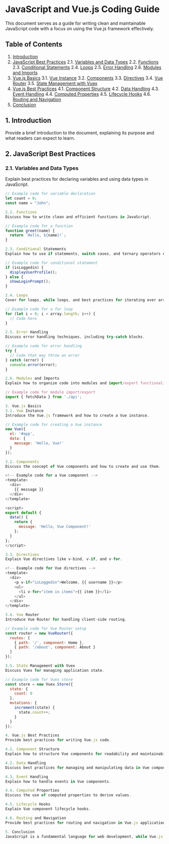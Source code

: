 # JavaScript and Vue.js Coding Guide

This document serves as a guide for writing clean and maintainable JavaScript
code with a focus on using the Vue.js framework effectively.

## Table of Contents

1. [Introduction](#introduction)
2. [JavaScript Best Practices](#javascript-best-practices) 2.1.
   [Variables and Data Types](#variables-and-data-types) 2.2.
   [Functions](#functions) 2.3.
   [Conditional Statements](#conditional-statements) 2.4. [Loops](#loops) 2.5.
   [Error Handling](#error-handling) 2.6.
   [Modules and Imports](#modules-and-imports)
3. [Vue.js Basics](#vuejs-basics) 3.1. [Vue Instance](#vue-instance) 3.2.
   [Components](#components) 3.3. [Directives](#directives) 3.4.
   [Vue Router](#vue-router) 3.5.
   [State Management with Vuex](#state-management-with-vuex)
4. [Vue.js Best Practices](#vuejs-best-practices) 4.1.
   [Component Structure](#component-structure) 4.2.
   [Data Handling](#data-handling) 4.3. [Event Handling](#event-handling) 4.4.
   [Computed Properties](#computed-properties) 4.5.
   [Lifecycle Hooks](#lifecycle-hooks) 4.6.
   [Routing and Navigation](#routing-and-navigation)
5. [Conclusion](#conclusion)

## 1. Introduction

Provide a brief introduction to the document, explaining its purpose and what
readers can expect to learn.

## 2. JavaScript Best Practices

### 2.1. Variables and Data Types

Explain best practices for declaring variables and using data types in
JavaScript.

```javascript
// Example code for variable declaration
let count = 0;
const name = "John";

2.2. Functions
Discuss how to write clean and efficient functions in JavaScript.

// Example code for a function
function greet(name) {
  return `Hello, ${name}!`;
}

2.3. Conditional Statements
Explain how to use if statements, switch cases, and ternary operators effectively.

// Example code for conditional statement
if (isLoggedin) {
  displayUserProfile();
} else {
  showLoginPrompt();
}

2.4. Loops
Cover for loops, while loops, and best practices for iterating over arrays and objects.

// Example code for a for loop
for (let i = 0; i < array.length; i++) {
  // Code here
}

2.5. Error Handling
Discuss error handling techniques, including try-catch blocks.

// Example code for error handling
try {
  // Code that may throw an error
} catch (error) {
  console.error(error);
}

2.6. Modules and Imports
Explain how to organize code into modules and import/export functionality.

// Example code for module import/export
import { fetchData } from './api';

3. Vue.js Basics
3.1. Vue Instance
Introduce the Vue.js framework and how to create a Vue instance.

// Example code for creating a Vue instance
new Vue({
  el: '#app',
  data: {
    message: 'Hello, Vue!'
  }
});

3.2. Components
Discuss the concept of Vue components and how to create and use them.

<!-- Example code for a Vue component -->
<template>
  <div>
    {{ message }}
  </div>
</template>

<script>
export default {
  data() {
    return {
      message: 'Hello, Vue Component!'
    };
  }
};
</script>

3.3. Directives
Explain Vue directives like v-bind, v-if, and v-for.

<!-- Example code for Vue directives -->
<template>
  <div>
    <p v-if="isLoggedin">Welcome, {{ username }}</p>
    <ul>
      <li v-for="item in items">{{ item }}</li>
    </ul>
  </div>
</template>

3.4. Vue Router
Introduce Vue Router for handling client-side routing.

// Example code for Vue Router setup
const router = new VueRouter({
  routes: [
    { path: '/', component: Home },
    { path: '/about', component: About }
  ]
});

3.5. State Management with Vuex
Discuss Vuex for managing application state.

// Example code for Vuex store
const store = new Vuex.Store({
  state: {
    count: 0
  },
  mutations: {
    increment(state) {
      state.count++;
    }
  }
});

4. Vue.js Best Practices
Provide best practices for writing Vue.js code.

4.1. Component Structure
Explain how to structure Vue components for readability and maintainability.

4.2. Data Handling
Discuss best practices for managing and manipulating data in Vue components.

4.3. Event Handling
Explain how to handle events in Vue components.

4.4. Computed Properties
Discuss the use of computed properties to derive values.

4.5. Lifecycle Hooks
Explain Vue component lifecycle hooks.

4.6. Routing and Navigation
Provide best practices for routing and navigation in Vue.js applications.

5. Conclusion
JavaScript is a fundamental language for web development, while Vue.js simplifies the process of building interactive web applications. This markdown document provides an overview of these technologies, for a beginner to learn.
```

